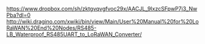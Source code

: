 https://www.dropbox.com/sh/zktgvqvgfvoc29x/AACJL_9IxzcSFpwP7j3_NwPba?dl=0
http://wiki.dragino.com/xwiki/bin/view/Main/User%20Manual%20for%20LoRaWAN%20End%20Nodes/RS485-LB_Waterproof_RS485UART_to_LoRaWAN_Converter/
